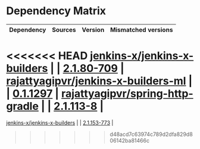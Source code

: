 # Dependency Matrix

Dependency | Sources | Version | Mismatched versions
---------- | ------- | ------- | -------------------
<<<<<<< HEAD
[jenkins-x/jenkins-x-builders](https://github.com/jenkins-x/jenkins-x-builders) |  | [2.1.80-709]() | 
[rajattyagipvr/jenkins-x-builders-ml](https://github.com/rajattyagipvr/jenkins-x-builders-ml) |  | [0.1.1297]() | 
[rajattyagipvr/spring-http-gradle](https://github.com/rajattyagipvr/spring-http-gradle) |  | [2.1.113-8]() | 
=======
[jenkins-x/jenkins-x-builders](https://github.com/jenkins-x/jenkins-x-builders) |  | [2.1.153-773]() | 
>>>>>>> d48acd7c63974c789d2dfa829d806142ba81466c
